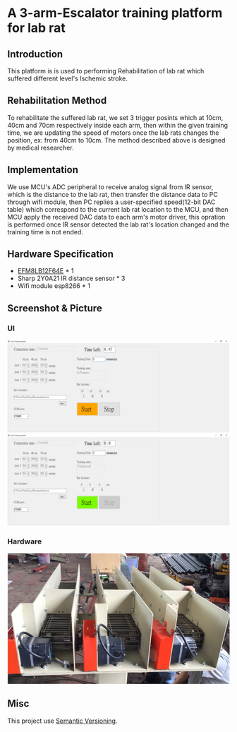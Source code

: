 # A 3-arm-Escalator training platform for lab rat
## Introduction
This platform is is used to performing Rehabilitation of lab rat which suffered different level's Ischemic stroke.

## Rehabilitation Method
To rehabilitate the suffered lab rat, we set 3 trigger posints which at 10cm, 40cm and 70cm respectively inside each arm, then within the given training time, we are updating the speed of motors once the lab rats changes the position, ex: from 40cm to 10cm. The method described above is designed by medical researcher.

## Implementation
We use MCU's ADC peripheral to receive analog signal from IR sensor, which is the distance to the lab rat, then transfer the distance data to PC through wifi module, then PC replies a user-specified speed(12-bit DAC table) which correspond to the current lab rat location to the MCU, and then MCU apply the received DAC data to each arm's motor driver, this opration is performed once IR sensor detected the lab rat's location changed and the training time is not ended.
## Hardware Specification
- [EFM8LB12F64E](https://www.silabs.com/products/mcu/8-bit/efm8-laser-bee/device.efm8lb12f64e-qfn24) * 1
- Sharp 2Y0A21 IR distance sensor * 3
- Wifi module esp8266 * 1

## Screenshot & Picture
### UI
![Screen](./UI1.png)
![Screen](./UI2.png)
### Hardware
![Screen](./hardware.png)

## Misc
This project use [Semantic Versioning](https://semver.org/).